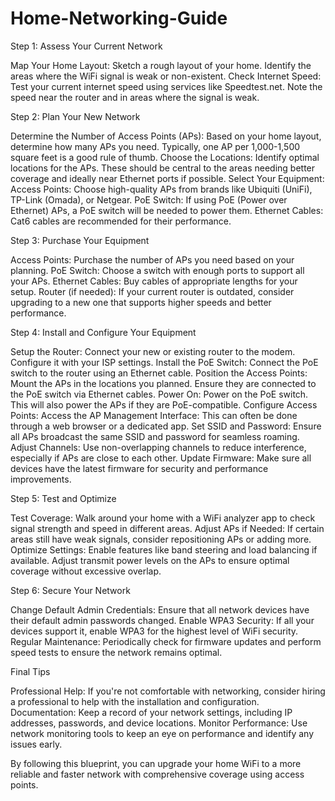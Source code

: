 # Home-Networking-Guide

Step 1: Assess Your Current Network
  
  Map Your Home Layout: Sketch a rough layout of your home. Identify the areas where the WiFi signal is weak or non-existent.
  Check Internet Speed: Test your current internet speed using services like Speedtest.net. Note the speed near the router and in areas where the signal is weak.

Step 2: Plan Your New Network

  Determine the Number of Access Points (APs): Based on your home layout, determine how many APs you need. Typically, one AP per 1,000-1,500 square feet is a good rule of thumb.
  Choose the Locations: Identify optimal locations for the APs. These should be central to the areas needing better coverage and ideally near Ethernet ports if possible.
  Select Your Equipment:
    Access Points: Choose high-quality APs from brands like Ubiquiti (UniFi), TP-Link (Omada), or Netgear.
    PoE Switch: If using PoE (Power over Ethernet) APs, a PoE switch will be needed to power them.
    Ethernet Cables: Cat6 cables are recommended for their performance.

Step 3: Purchase Your Equipment

  Access Points: Purchase the number of APs you need based on your planning.
  PoE Switch: Choose a switch with enough ports to support all your APs.
  Ethernet Cables: Buy cables of appropriate lengths for your setup.
  Router (if needed): If your current router is outdated, consider upgrading to a new one that supports higher speeds and better performance.

Step 4: Install and Configure Your Equipment

  Setup the Router: Connect your new or existing router to the modem. Configure it with your ISP settings.
  Install the PoE Switch: Connect the PoE switch to the router using an Ethernet cable.
  Position the Access Points: Mount the APs in the locations you planned. Ensure they are connected to the PoE switch via Ethernet cables.
  Power On: Power on the PoE switch. This will also power the APs if they are PoE-compatible.
  Configure Access Points:
    Access the AP Management Interface: This can often be done through a web browser or a dedicated app.
    Set SSID and Password: Ensure all APs broadcast the same SSID and password for seamless roaming.
    Adjust Channels: Use non-overlapping channels to reduce interference, especially if APs are close to each other.
    Update Firmware: Make sure all devices have the latest firmware for security and performance improvements.

Step 5: Test and Optimize

  Test Coverage: Walk around your home with a WiFi analyzer app to check signal strength and speed in different areas.
  Adjust APs if Needed: If certain areas still have weak signals, consider repositioning APs or adding more.
  Optimize Settings:
    Enable features like band steering and load balancing if available.
    Adjust transmit power levels on the APs to ensure optimal coverage without excessive overlap.

Step 6: Secure Your Network
  
  Change Default Admin Credentials: Ensure that all network devices have their default admin passwords changed.
  Enable WPA3 Security: If all your devices support it, enable WPA3 for the highest level of WiFi security.
  Regular Maintenance: Periodically check for firmware updates and perform speed tests to ensure the network remains optimal.

Final Tips
 
  Professional Help: If you're not comfortable with networking, consider hiring a professional to help with the installation and configuration.
  Documentation: Keep a record of your network settings, including IP addresses, passwords, and device locations.
  Monitor Performance: Use network monitoring tools to keep an eye on performance and identify any issues early.

By following this blueprint, you can upgrade your home WiFi to a more reliable and faster network with comprehensive coverage using access points.
